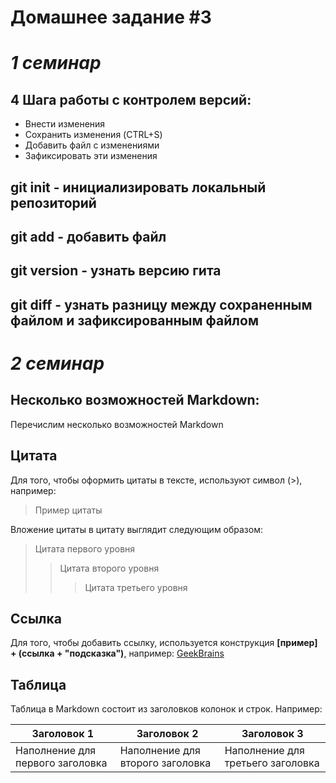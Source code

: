 # Домашнее задание #3

# _**1 семинар**_

## 4 Шага работы с контролем версий:
* Внести изменения
* Сохранить изменения (CTRL+S)
* Добавить файл с изменениями
* Зафиксировать эти изменения
## git init - инициализировать локальный репозиторий
## git add - добавить файл
## git version - узнать версию гита
## git diff - узнать разницу между сохраненным файлом и зафиксированным файлом

# _**2 семинар**_

## Несколько возможностей Markdown:
Перечислим несколько возможностей Markdown
## Цитата
Для того, чтобы оформить цитаты в тексте, используют символ (>), например:
> Пример цитаты

Вложение цитаты в цитату выглядит следующим образом:
> Цитата первого уровня
>> Цитата второго уровня
>>> Цитата третьего уровня
## Ссылка
Для того, чтобы добавить ссылку, используется конструкция **[пример] + (cсылка + "подсказка")**, например:
[GeekBrains](https://gb.ru/ "Образовательный портал")
## Таблица
Таблица в Markdown состоит из заголовков колонок и строк. Например:

| Заголовок 1 | Заголовок 2 | Заголовок 3 |
|----------|----------|----------|
| Наполнение для первого заголовка | Наполнение для второго заголовка | Наполнение для третьего заголовка |









